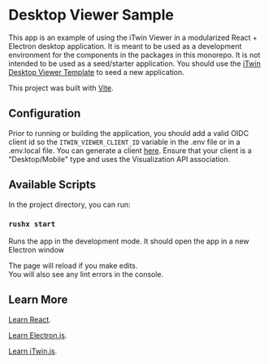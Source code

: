 # Desktop Viewer Sample

This app is an example of using the iTwin Viewer in a modularized React + Electron desktop application. It is meant to be used as a development environment for the components in the packages in this monorepo. It is not intended to be used as a seed/starter application. You should use the [iTwin Desktop Viewer Template](https://github.com/itwin/viewer/tree/main/packages/templates/desktop) to seed a new application.

This project was built with [Vite](https://github.com/vitejs/vite).

## Configuration

Prior to running or building the application, you should add a valid OIDC client id so the `ITWIN_VIEWER_CLIENT_ID` variable in the .env file or in a .env.local file. You can generate a client [here](https://developer.bentley.com/register/). Ensure that your client is a "Desktop/Mobile" type and uses the Visualization API association.

## Available Scripts

In the project directory, you can run:

### `rushx start`

Runs the app in the development mode. It should open the app in a new Electron window<br />

The page will reload if you make edits.<br />
You will also see any lint errors in the console.

## Learn More

[Learn React](https://reactjs.org/).

[Learn Electron.js](https://www.electronjs.org/docs/tutorial/quick-start).

[Learn iTwin.js](https://www.itwinjs.org/learning/).
